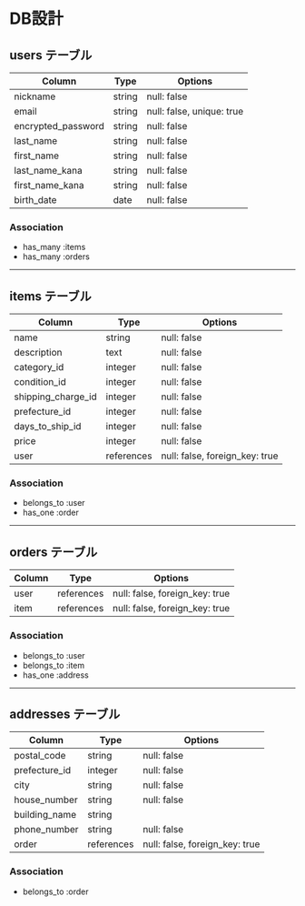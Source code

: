 # DB設計

## users テーブル

| Column             | Type   | Options                   |
|--------------------|--------|----------------------------|
| nickname           | string | null: false                |
| email              | string | null: false, unique: true  |
| encrypted_password | string | null: false                |
| last_name          | string | null: false                |
| first_name         | string | null: false                |
| last_name_kana     | string | null: false                |
| first_name_kana    | string | null: false                |
| birth_date         | date   | null: false                |

### Association
- has_many :items  
- has_many :orders  

---

## items テーブル

| Column               | Type       | Options                        |
|----------------------|------------|---------------------------------|
| name                 | string     | null: false                     |
| description          | text       | null: false                     |
| category_id          | integer    | null: false                     |
| condition_id         | integer    | null: false                     |
| shipping_charge_id   | integer    | null: false                     |
| prefecture_id        | integer    | null: false                     |
| days_to_ship_id      | integer    | null: false                     |
| price                | integer    | null: false                     |
| user                 | references | null: false, foreign_key: true  |

### Association
- belongs_to :user  
- has_one :order  

---

## orders テーブル

| Column   | Type       | Options                        |
|----------|------------|---------------------------------|
| user     | references | null: false, foreign_key: true  |
| item     | references | null: false, foreign_key: true  |

### Association
- belongs_to :user  
- belongs_to :item  
- has_one :address  

---

## addresses テーブル

| Column         | Type       | Options                        |
|----------------|------------|---------------------------------|
| postal_code    | string     | null: false                     |
| prefecture_id  | integer    | null: false                     |
| city           | string     | null: false                     |
| house_number   | string     | null: false                     |
| building_name  | string     |                                 |
| phone_number   | string     | null: false                     |
| order          | references | null: false, foreign_key: true  |

### Association
- belongs_to :order  
